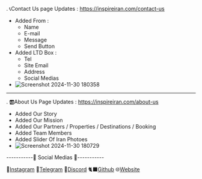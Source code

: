 . 📞Contact Us page Updates : https://inspireiran.com/contact-us
  + Added From :
      + Name
      + E-mail
      + Message
      + Send Button
  + Added LTD Box :
    + Tel
    + Site Email
    + Address
    + Social Medias
  + ![Screenshot 2024-11-30 180358](https://github.com/user-attachments/assets/66266ff4-76d7-47d2-bd02-577d2cbc767b)

-----
. 🆎About Us Page Updates : https://inspireiran.com/about-us
  + Added Our Story
  + Added Our Mission
  + Added Our Partners / Properties / Destinations / Booking
  + Added Team Members
  + Added Slider Of Iran Photoes
  + ![Screenshot 2024-11-30 180729](https://github.com/user-attachments/assets/4c6c74f4-a378-42d6-973b-d16a154c87bb)


  -----------🔰 Social Medias 🔰-----------

   🔴[Instagram](https://www.instagram.com/itz._ahoura?igsh=MWZjenJ1eWV6ams5aA==)
   🔷[Telegram](https://t.me/ImAhOuRa122)
   🔵[Discord](https://discord.com/users/772906839326195738/)
   🐈‍⬛[Github](https://github.com/AhouraGh)
   🌐[Website](https://ahouraghaznavi.ir)


